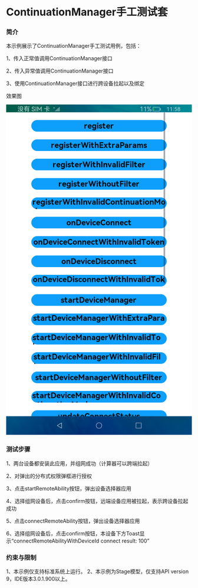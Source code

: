 # ContinuationManager手工测试套

### 简介
本示例展示了ContinuationManager手工测试用例，包括：

1、传入正常值调用ContinuationManager接口

2、传入异常值调用ContinuationManager接口

3、使用ContinuationManager接口进行跨设备拉起以及绑定

效果图

![index](screenshots/device/index.png)

### 测试步骤
1、两台设备都安装此应用，并组网成功（计算器可以跨端拉起）

2、对弹出的分布式权限弹框进行授权

3、点击startRemoteAbility按钮，弹出设备选择器应用

4、选择组网设备后，点击confirm按钮，远端设备应用被拉起，表示跨设备拉起成功

5、点击connectRemoteAbility按钮，弹出设备选择器应用

6、选择组网设备后，点击confirm按钮，本设备下方Toast显示“connectRemoteAbilityWithDeviceId connect result: 100”

### 约束与限制
1、本示例仅支持标准系统上运行。 2、本示例为Stage模型，仅支持API version 9，IDE版本3.0.1.900以上。